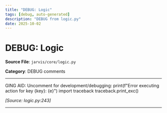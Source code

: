 ```yaml
---
title: "DEBUG: Logic"
tags: [debug, auto-generated]
description: "DEBUG from logic.py"
date: 2025-10-02
---
```


# DEBUG: Logic

**Source File**: `jarvis/core/logic.py`

**Category**: DEBUG comments

---

<a id="general-1"></a>

GING AID:
Uncomment for development/debugging:
print(f"Error executing action for key {key}: {e}")
import traceback
traceback.print_exc()

*[Source: logic.py:243]*

---
